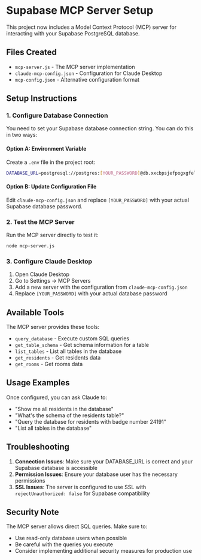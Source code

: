 # Supabase MCP Server Setup

This project now includes a Model Context Protocol (MCP) server for interacting with your Supabase PostgreSQL database.

## Files Created

- `mcp-server.js` - The MCP server implementation
- `claude-mcp-config.json` - Configuration for Claude Desktop
- `mcp-config.json` - Alternative configuration format

## Setup Instructions

### 1. Configure Database Connection

You need to set your Supabase database connection string. You can do this in two ways:

#### Option A: Environment Variable
Create a `.env` file in the project root:
```bash
DATABASE_URL=postgresql://postgres:[YOUR_PASSWORD]@db.xxcbpsjefpogxgfellui.supabase.co:5432/postgres
```

#### Option B: Update Configuration File
Edit `claude-mcp-config.json` and replace `[YOUR_PASSWORD]` with your actual Supabase database password.

### 2. Test the MCP Server

Run the MCP server directly to test it:
```bash
node mcp-server.js
```

### 3. Configure Claude Desktop

1. Open Claude Desktop
2. Go to Settings → MCP Servers
3. Add a new server with the configuration from `claude-mcp-config.json`
4. Replace `[YOUR_PASSWORD]` with your actual database password

## Available Tools

The MCP server provides these tools:

- `query_database` - Execute custom SQL queries
- `get_table_schema` - Get schema information for a table
- `list_tables` - List all tables in the database
- `get_residents` - Get residents data
- `get_rooms` - Get rooms data

## Usage Examples

Once configured, you can ask Claude to:
- "Show me all residents in the database"
- "What's the schema of the residents table?"
- "Query the database for residents with badge number 24191"
- "List all tables in the database"

## Troubleshooting

1. **Connection Issues**: Make sure your DATABASE_URL is correct and your Supabase database is accessible
2. **Permission Issues**: Ensure your database user has the necessary permissions
3. **SSL Issues**: The server is configured to use SSL with `rejectUnauthorized: false` for Supabase compatibility

## Security Note

The MCP server allows direct SQL queries. Make sure to:
- Use read-only database users when possible
- Be careful with the queries you execute
- Consider implementing additional security measures for production use
